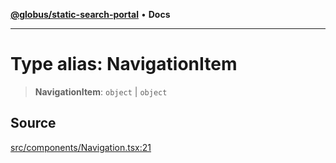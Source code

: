 [**@globus/static-search-portal**](../../README.md) • **Docs**

***

# Type alias: NavigationItem

> **NavigationItem**: `object` \| `object`

## Source

[src/components/Navigation.tsx:21](https://github.com/globus/static-search-portal/blob/427d9e768bedde4f5dc3d367aa2f475355b36dde/src/components/Navigation.tsx#L21)
